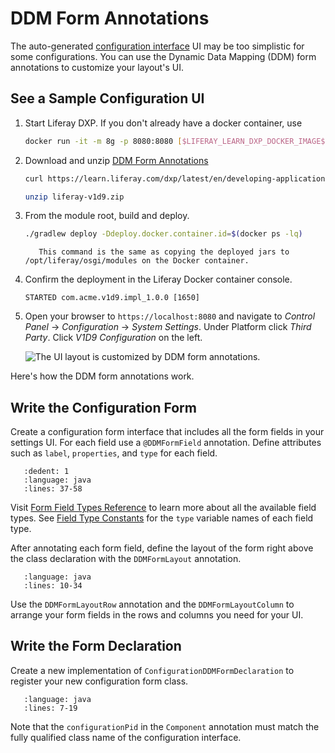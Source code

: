 # DDM Form Annotations

The auto-generated [configuration interface](./setting-and-accessing-configurations.html#creating-the-configuration-interface) UI may be too simplistic for some configurations. You can use the Dynamic Data Mapping (DDM) form annotations to customize your layout's UI.

## See a Sample Configuration UI

1. Start Liferay DXP. If you don't already have a docker container, use

    ```bash
    docker run -it -m 8g -p 8080:8080 [$LIFERAY_LEARN_DXP_DOCKER_IMAGE$]
    ```

1. Download and unzip [DDM Form Annotations](./liferay-v1d9.zip)

    ```bash
    curl https://learn.liferay.com/dxp/latest/en/developing-applications/core-frameworks/configurable-application/liferay-v3d9.zip -O
    ```

    ```bash
    unzip liferay-v1d9.zip
    ```

1. From the module root, build and deploy.

    ```bash
    ./gradlew deploy -Ddeploy.docker.container.id=$(docker ps -lq)
    ```

    ```note::
       This command is the same as copying the deployed jars to /opt/liferay/osgi/modules on the Docker container.
    ```

1. Confirm the deployment in the Liferay Docker container console.

    ```
    STARTED com.acme.v1d9.impl_1.0.0 [1650]
    ```

1. Open your browser to `https://localhost:8080` and navigate to *Control Panel* &rarr; *Configuration* &rarr; *System Settings*. Under Platform click *Third Party*. Click *V1D9 Configuration* on the left.

    ![The UI layout is customized by DDM form annotations.](./ddm-form-annotations/images/01.png)

Here's how the DDM form annotations work.

## Write the Configuration Form

Create a configuration form interface that includes all the form fields in your settings UI. For each field use a `@DDMFormField` annotation. Define attributes such as `label`, `properties`, and `type` for each field.

```{literalinclude} ./ddm-form-annotations/resources/liferay-v1d9.zip/v1d9-impl/src/main/java/com/acme/v1d9/internal/configuration/admin/definition/V1D9ConfigurationForm.java
   :dedent: 1
   :language: java
   :lines: 37-58
```

Visit [Form Field Types Reference](../../../process-automation/forms/creating-and-managing-forms/forms-field-types-reference.md) to learn more about all the available field types. See [Field Type Constants](https://github.com/liferay/liferay-portal/blob/master/modules/apps/dynamic-data-mapping/dynamic-data-mapping-form-field-type-api/src/main/java/com/liferay/dynamic/data/mapping/form/field/type/constants/DDMFormFieldTypeConstants.java) for the `type` variable names of each field type.

After annotating each form field, define the layout of the form right above the class declaration with the `DDMFormLayout` annotation.

```{literalinclude} ./ddm-form-annotations/resources/liferay-v1d9.zip/v1d9-impl/src/main/java/com/acme/v1d9/internal/configuration/admin/definition/V1D9ConfigurationForm.java
   :language: java
   :lines: 10-34
```

Use the `DDMFormLayoutRow` annotation and the `DDMFormLayoutColumn` to arrange your form fields in the rows and columns you need for your UI.

## Write the Form Declaration

Create a new implementation of `ConfigurationDDMFormDeclaration` to register your new configuration form class. 

```{literalinclude} ./ddm-form-annotations/resources/liferay-v1d9.zip/v1d9-impl/src/main/java/com/acme/v1d9/internal/configuration/admin/definition/V1D9ConfigurationDDMFormDeclaration.java
   :language: java
   :lines: 7-19
```

Note that the `configurationPid` in the `Component` annotation must match the fully qualified class name of the configuration interface.
